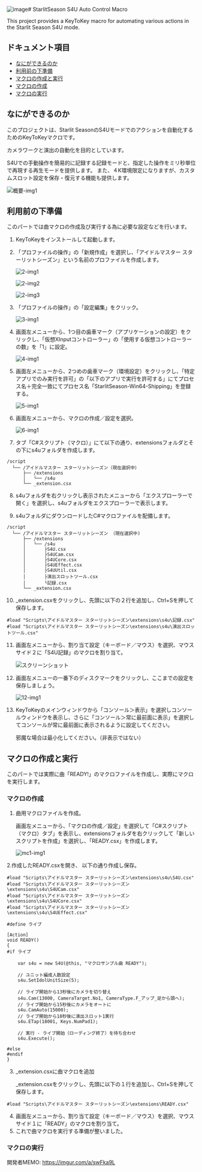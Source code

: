 ![image](https://github.com/user-attachments/assets/42e9cfab-91e1-486c-a727-dc04edf02874)# StarlitSeason S4U Auto Control Macro

This project provides a KeyToKey macro for automating various actions in the Starlit Season S4U mode.

## ドキュメント項目
- [なにができるのか](#なにができるのか)
- [利用前の下準備](#利用前の下準備)
- [マクロの作成と実行](#マクロの作成と実行)
- [マクロの作成](#マクロの作成)
- [マクロの実行](#マクロの実行)

## なにができるのか
このプロジェクトは、Starlit SeasonのS4Uモードでのアクションを自動化するためのKeyToKeyマクロです。

カメラワークと演出の自動化を目的としています。

S4Uでの手動操作を簡易的に記録する記録モードと、指定した操作をミリ秒単位で再現する再生モードを提供します。
また、４K環境限定になりますが、カスタムスロット設定を保存・復元する機能も提供します。

![概要-img1](https://imgur.com/nhePSDP.jpg)

## 利用前の下準備
このパートでは曲マクロの作成及び実行する為に必要な設定などを行います。

1. KeyToKeyをインストールして起動します。

2. 「プロファイルの操作」の「新規作成」を選択し、「アイドルマスター スターリットシーズン」という名前のプロファイルを作成します。

   ![2-img1](https://imgur.com/TJAKFsI.jpg)
   
   ![2-img2](https://imgur.com/nv3Gu4V.jpg)
   
   ![2-img3](https://imgur.com/VRn5LUg.jpg)

3. 「プロファイルの操作」の「設定編集」をクリック。

   ![3-img1](https://imgur.com/MAZFCjg.jpg)

4. 画面左メニューから、1つ目の歯車マーク（アプリケーションの設定）をクリックし、「仮想XInputコントローラー」の「使用する仮想コントローラーの数」を「1」に設定。

   ![4-img1](https://imgur.com/OP6zMA5.jpg)

5. 画面左メニューから、2つめの歯車マーク（環境設定）をクリックし、「特定アプリでのみ実行を許可」の「以下のアプリで実行を許可する」にてプロセス名＋完全一致にてプロセス名「StarlitSeason-Win64-Shipping」を登録する。

   ![5-img1](https://imgur.com/yjf2EdE.jpg)

6. 画面左メニューから、マクロの作成／設定を選択。

   ![6-img1](https://imgur.com/OgwfaCv.jpg)

7. タブ「C#スクリプト（マクロ）」にて以下の通り、extensionsフォルダとその下にs4uフォルダを作成します。
```plaintext
/script
  └── /アイドルマスター スターリットシーズン（現在選択中）
      ├── /extensions
      │   └── /s4u
      └── _extension.csx
```

8. s4uフォルダを右クリックし表示されたメニューから「エクスプローラーで開く」を選択し、s4uフォルダをエクスプローラーで表示します。

9. s4uフォルダにダウンロードしたC#マクロファイルを配備します。
```plaintext
/script
  └── /アイドルマスター スターリットシーズン （現在選択中)
      ├── /extensions
      │   └── /s4u
      │       ├S4U.csx
      │       ├S4UCam.csx
      │       ├S4UCore.csx
      │       ├S4UEffect.csx
      │       ├S4UUtil.csx
      │       ├演出スロットツール.csx
      │       └記録.csx
      └── _extension.csx
```
10. _extension.csxをクリックし、先頭に以下の２行を追加し、Ctrl+Sを押して保存します。
```
#load "Scripts\アイドルマスター スターリットシーズン\extensions\s4u\記録.csx"
#load "Scripts\アイドルマスター スターリットシーズン\extensions\s4u\演出スロットツール.csx"
```

11. 画面左メニューから、割り当て設定（キーボード／マウス）を選択、マウスサイド２に「S4U記録」のマクロを割り当て。

    ![スクリーンショット](画像のURL)

12. 画面左メニューの一番下のディスクマークをクリックし、ここまでの設定を保存しましょう。

    ![12-img1](https://imgur.com/xQzRfBV.jpg)

13. KeyToKeyのメインウィンドウから「コンソール＞表示」を選択しコンソールウィンドウを表示し、さらに「コンソール＞常に最前面に表示」を選択してコンソールが常に最前面に表示されるように設定してください。

    邪魔な場合は最小化してください。（非表示ではない）

## マクロの作成と実行
このパートでは実際に曲「READY!」のマクロファイルを作成し、実際にマクロを実行します。

### マクロの作成
1. 曲用マクロファイルを作成。
   
   画面左メニューから、「マクロの作成／設定」を選択して「C#スクリプト（マクロ）タブ」を表示し、extensionsフォルダを右クリックして「新しいスクリプトを作成」を選択し、「READY.csx」を作成します。

   ![mc1-img1](https://imgur.com/xhNLcCL.jpg)

2.作成したREADY.csxを開き、 以下の通り作成し保存。
```
#load "Scripts\アイドルマスター スターリットシーズン\extensions\s4u\S4U.csx"
#load "Scripts\アイドルマスター スターリットシーズン\extensions\s4u\S4UCam.csx"
#load "Scripts\アイドルマスター スターリットシーズン\extensions\s4u\S4UCore.csx"
#load "Scripts\アイドルマスター スターリットシーズン\extensions\s4u\S4UEffect.csx"

#define ライブ

[Action]
void READY()
{
#if ライブ

    var s4u = new S4U(@this, "マクロサンプル曲 READY");
    
    // ユニット編成人数設定
    s4u.SetIdolUnitSize(5);

    // ライブ開始から13秒後にカメラを切り替え
    s4u.Cam(13000, CameraTarget.No1, CameraType.F_アップ_足から頭へ);
    // ライブ開始から15秒後にカメラをオートに
    s4u.CamAuto(15000);
    // ライブ開始から18秒後に演出スロット1実行
    s4u.ETap(18001, Keys.NumPad1);

    // 実行 - ライブ開始（ローディング終了）を待ち合わせ
    s4u.Execute(); 

#else
#endif
}
```
   
3. _extension.csxに曲マクロを追加

   _extension.csxをクリックし、先頭に以下の１行を追加し、Ctrl+Sを押して保存します。
   
```
#load "Scripts\アイドルマスター スターリットシーズン\extensions\READY.csx"
```

4. 画面左メニューから、割り当て設定（キーボード／マウス）を選択、マウスサイド１に「READY」のマクロを割り当て。
5. これで曲マクロを実行する準備が整いました。

### マクロの実行



開発者MEMO: https://imgur.com/a/swFka9L
